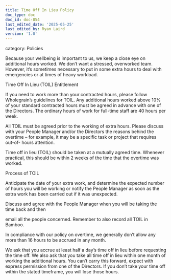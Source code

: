 ```yaml
---
title: Time Off In Lieu Policy
doc_type: doc
doc_id: doc-854
last_edited_date: '2025-05-25'
last_edited_by: Ryan Laird
version: '1.0'
---
```


category: Policies

Because your wellbeing is important to us, we keep a close eye on additional hours worked. We don’t want a stressed, overworked team. However, it’s sometimes necessary to put in some extra hours to deal with emergencies or at times of heavy workload.

Time Off In Lieu (TOIL) Entitlement

If you need to work more than your contracted hours, please follow Wholegrain’s guidelines for TOIL. Any additional hours worked above 10% of your standard contracted hours must be agreed in advance with one of the Directors. The ordinary hours of work for full-time staff are 40 hours per week.

All TOIL must be agreed prior to the working of extra hours. Please discuss with your People Manager and/or the Directors the reasons behind the overtime – for example, it may be a specific task or project that requires out-of- hours attention.

Time off in lieu (TOIL) should be taken at a mutually agreed time. Whenever practical, this should be within 2 weeks of the time that the overtime was worked.

Process of TOIL

Anticipate the date of your extra work, and determine the expected number of hours you will be working or notify the People Manager as soon as the extra work has been carried out if it was unexpected.

Discuss and agree with the People Manager when you will be taking the time back and then

email all the people concerned. Remember to also record all TOIL in Bamboo.

In compliance with our policy on overtime, we generally don’t allow any more than 16 hours to be accrued in any month.

We ask that you accrue at least half a day’s time off in lieu before requesting the time off. We also ask that you take all time off in lieu within one month of working the additional hours. You can’t carry this forward, expect with express permission from one of the Directors. If you don’t take your time off within the stated timeframe, you will lose those hours.
